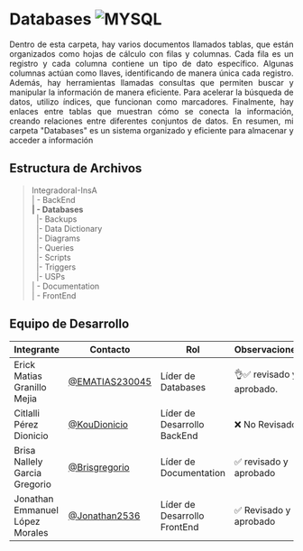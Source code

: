 # Databases  ![MYSQL](https://img.shields.io/badge/MySQL-005C84?style=for-the-badge&logo=mysql&logoColor=white)


<p align="justify">
 Dentro de esta carpeta, hay varios documentos llamados tablas, que están organizados como hojas de cálculo con filas y columnas. Cada fila es un registro y cada columna contiene un tipo de dato específico. Algunas columnas actúan como llaves, identificando de manera única cada registro. Además, hay herramientas llamadas consultas que permiten buscar y manipular la información de manera eficiente. Para acelerar la búsqueda de datos, utilizo índices, que funcionan como marcadores. Finalmente, hay enlaces entre tablas que muestran cómo se conecta la información, creando relaciones entre diferentes conjuntos de datos. En resumen, mi carpeta "Databases" es un sistema organizado y eficiente para almacenar y acceder a información </p>

## Estructura de Archivos

>IntegradoraI-InsA<br>
>| - BackEnd <br>
>**| - Databases**<br>
>&nbsp;&nbsp;|- Backups<br>
>&nbsp;&nbsp;|- Data Dictionary<br>
>&nbsp;&nbsp;|- Diagrams<br>
>&nbsp;&nbsp;|- Queries<br>
>&nbsp;&nbsp;|- Scripts<br>
>&nbsp;&nbsp;|- Triggers<br>
>&nbsp;&nbsp;|- USPs<br>
>| - Documentation<br>
>| - FrontEnd


## Equipo de Desarrollo

|Integrante|Contacto|Rol|Observaciones|
|------------|--------|---|---|
|Erick Matias Granillo Mejia|[@EMATIAS230045](https://github.com/EMATIAS230045)|Líder de Databases|👌✅ revisado y aprobado.|
|Citlalli Pérez Dionicio|[@KouDionicio](https://github.com/KouDionicio)|Líder de Desarrollo BackEnd|❌ No Revisado.|
|Brisa Nallely Garcia Gregorio|[@Brisgregorio](https://github.com/Brisgregorio)|Líder de Documentation|✅ revisado y aprobado|
|Jonathan Emmanuel López Morales|[@Jonathan2536](https://github.com/Jonathan2536)|Líder de Desarrollo FrontEnd|✅ Revisado y aprobado |
